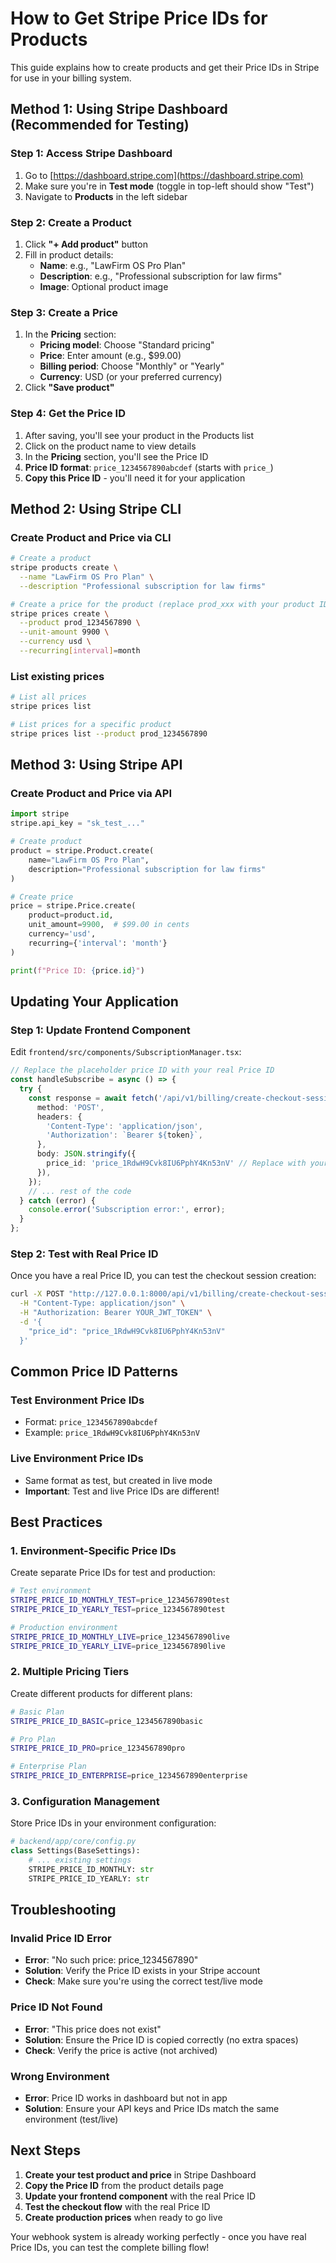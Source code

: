 # How to Get Stripe Price IDs for Products

This guide explains how to create products and get their Price IDs in Stripe for use in your billing system.

## Method 1: Using Stripe Dashboard (Recommended for Testing)

### Step 1: Access Stripe Dashboard
1. Go to [https://dashboard.stripe.com](https://dashboard.stripe.com)
2. Make sure you're in **Test mode** (toggle in top-left should show "Test")
3. Navigate to **Products** in the left sidebar

### Step 2: Create a Product
1. Click **"+ Add product"** button
2. Fill in product details:
   - **Name**: e.g., "LawFirm OS Pro Plan"
   - **Description**: e.g., "Professional subscription for law firms"
   - **Image**: Optional product image

### Step 3: Create a Price
1. In the **Pricing** section:
   - **Pricing model**: Choose "Standard pricing"
   - **Price**: Enter amount (e.g., $99.00)
   - **Billing period**: Choose "Monthly" or "Yearly"
   - **Currency**: USD (or your preferred currency)
2. Click **"Save product"**

### Step 4: Get the Price ID
1. After saving, you'll see your product in the Products list
2. Click on the product name to view details
3. In the **Pricing** section, you'll see the Price ID
4. **Price ID format**: `price_1234567890abcdef` (starts with `price_`)
5. **Copy this Price ID** - you'll need it for your application

## Method 2: Using Stripe CLI

### Create Product and Price via CLI
```bash
# Create a product
stripe products create \
  --name "LawFirm OS Pro Plan" \
  --description "Professional subscription for law firms"

# Create a price for the product (replace prod_xxx with your product ID)
stripe prices create \
  --product prod_1234567890 \
  --unit-amount 9900 \
  --currency usd \
  --recurring[interval]=month
```

### List existing prices
```bash
# List all prices
stripe prices list

# List prices for a specific product
stripe prices list --product prod_1234567890
```

## Method 3: Using Stripe API

### Create Product and Price via API
```python
import stripe
stripe.api_key = "sk_test_..."

# Create product
product = stripe.Product.create(
    name="LawFirm OS Pro Plan",
    description="Professional subscription for law firms"
)

# Create price
price = stripe.Price.create(
    product=product.id,
    unit_amount=9900,  # $99.00 in cents
    currency='usd',
    recurring={'interval': 'month'}
)

print(f"Price ID: {price.id}")
```

## Updating Your Application

### Step 1: Update Frontend Component
Edit `frontend/src/components/SubscriptionManager.tsx`:

```typescript
// Replace the placeholder price ID with your real Price ID
const handleSubscribe = async () => {
  try {
    const response = await fetch('/api/v1/billing/create-checkout-session', {
      method: 'POST',
      headers: {
        'Content-Type': 'application/json',
        'Authorization': `Bearer ${token}`,
      },
      body: JSON.stringify({
        price_id: 'price_1RdwH9Cvk8IU6PphY4Kn53nV' // Replace with your actual Price ID
      }),
    });
    // ... rest of the code
  } catch (error) {
    console.error('Subscription error:', error);
  }
};
```

### Step 2: Test with Real Price ID
Once you have a real Price ID, you can test the checkout session creation:

```bash
curl -X POST "http://127.0.0.1:8000/api/v1/billing/create-checkout-session" \
  -H "Content-Type: application/json" \
  -H "Authorization: Bearer YOUR_JWT_TOKEN" \
  -d '{
    "price_id": "price_1RdwH9Cvk8IU6PphY4Kn53nV"
  }'
```

## Common Price ID Patterns

### Test Environment Price IDs
- Format: `price_1234567890abcdef`
- Example: `price_1RdwH9Cvk8IU6PphY4Kn53nV`

### Live Environment Price IDs
- Same format as test, but created in live mode
- **Important**: Test and live Price IDs are different!

## Best Practices

### 1. Environment-Specific Price IDs
Create separate Price IDs for test and production:

```bash
# Test environment
STRIPE_PRICE_ID_MONTHLY_TEST=price_1234567890test
STRIPE_PRICE_ID_YEARLY_TEST=price_1234567890test

# Production environment  
STRIPE_PRICE_ID_MONTHLY_LIVE=price_1234567890live
STRIPE_PRICE_ID_YEARLY_LIVE=price_1234567890live
```

### 2. Multiple Pricing Tiers
Create different products for different plans:

```bash
# Basic Plan
STRIPE_PRICE_ID_BASIC=price_1234567890basic

# Pro Plan  
STRIPE_PRICE_ID_PRO=price_1234567890pro

# Enterprise Plan
STRIPE_PRICE_ID_ENTERPRISE=price_1234567890enterprise
```

### 3. Configuration Management
Store Price IDs in your environment configuration:

```python
# backend/app/core/config.py
class Settings(BaseSettings):
    # ... existing settings
    STRIPE_PRICE_ID_MONTHLY: str
    STRIPE_PRICE_ID_YEARLY: str
```

## Troubleshooting

### Invalid Price ID Error
- **Error**: "No such price: price_1234567890"
- **Solution**: Verify the Price ID exists in your Stripe account
- **Check**: Make sure you're using the correct test/live mode

### Price ID Not Found
- **Error**: "This price does not exist"
- **Solution**: Ensure the Price ID is copied correctly (no extra spaces)
- **Check**: Verify the price is active (not archived)

### Wrong Environment
- **Error**: Price ID works in dashboard but not in app
- **Solution**: Ensure your API keys and Price IDs match the same environment (test/live)

## Next Steps

1. **Create your test product and price** in Stripe Dashboard
2. **Copy the Price ID** from the product details page
3. **Update your frontend component** with the real Price ID
4. **Test the checkout flow** with the real Price ID
5. **Create production prices** when ready to go live

Your webhook system is already working perfectly - once you have real Price IDs, you can test the complete billing flow!